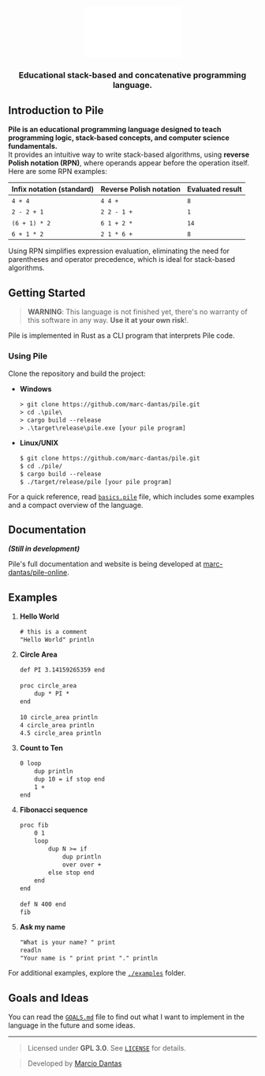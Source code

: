 <p align="center">
    <img width="200" src="./res/logo_text.svg" alt="pile"></img>
</p>
<h3 align="center">Educational stack-based and concatenative programming language.</h3>

## Introduction to Pile
**Pile is an educational programming language designed to teach programming logic, stack-based concepts, and computer science fundamentals.**  
It provides an intuitive way to write stack-based algorithms, using **reverse Polish notation (RPN)**, where operands appear before the operation itself. Here are some RPN examples:

| **Infix notation (standard)** | **Reverse Polish notation** | **Evaluated result** |
| ----------------------------- | --------------------------- | -------------------- |
| `4 + 4`                       | `4 4 +`                     | `8`                  |
| `2 - 2 + 1`                   | `2 2 - 1 +`                 | `1`                  |
| `(6 + 1) * 2`                 | `6 1 + 2 *`                 | `14`                 |
| `6 + 1 * 2`                   | `2 1 * 6 +`                 | `8`                  |

Using RPN simplifies expression evaluation, eliminating the need for parentheses and operator precedence, which is ideal for stack-based algorithms.

## Getting Started
> **WARNING**: This language is not finished yet, there's no warranty of this software in any way. **Use it at your own risk**!.

Pile is implemented in Rust as a CLI program that interprets Pile code.

### Using Pile

Clone the repository and build the project:
- **Windows**
    ```console
    > git clone https://github.com/marc-dantas/pile.git
    > cd .\pile\
    > cargo build --release
    > .\target\release\pile.exe [your pile program]
    ```
- **Linux/UNIX**
    ```console
    $ git clone https://github.com/marc-dantas/pile.git
    $ cd ./pile/
    $ cargo build --release
    $ ./target/release/pile [your pile program]
    ```

For a quick reference, read [`basics.pile`](./basics.pile) file, which includes some examples and a compact overview of the language.

## Documentation
**_(Still in development)_**

Pile's full documentation and website is being developed at [marc-dantas/pile-online](https://github.com/marc-dantas/pile-online).

## Examples

1. **Hello World**
    ```
    # this is a comment
    "Hello World" println
    ```
2. **Circle Area**
    ```
    def PI 3.14159265359 end

    proc circle_area
        dup * PI *
    end

    10 circle_area println
    4 circle_area println
    4.5 circle_area println
    ```
3. **Count to Ten**
    ```
    0 loop
        dup println
        dup 10 = if stop end
        1 +
    end
    ```
4. **Fibonacci sequence**
    ```
    proc fib
        0 1
        loop
            dup N >= if
                dup println
                over over +
            else stop end
        end
    end

    def N 400 end
    fib
    ```
5. **Ask my name**
   ```
   "What is your name? " print
   readln
   "Your name is " print print "." println
   ```

For additional examples, explore the [`./examples`](./examples) folder.

## Goals and Ideas
You can read the [`GOALS.md`](./GOALS.md) file to find out what I want to implement in the language in the future and some ideas.

---

> Licensed under **GPL 3.0**. See [`LICENSE`](./LICENSE) for details.

> Developed by [Marcio Dantas](https://github.com/marc-dantas)
